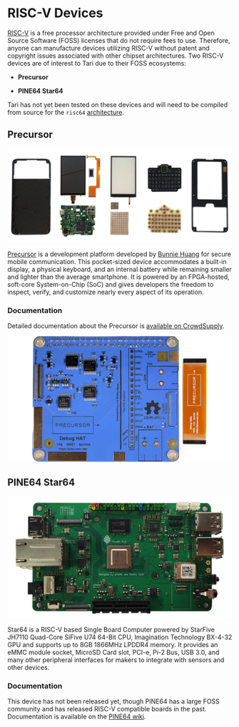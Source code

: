 # RISC-V Devices

[RISC-V](https://en.wikipedia.org/wiki/RISC-V) is a free processor architecture provided under Free and Open Source Software (FOSS) licenses that do not require fees to use. Therefore, anyone can manufacture devices utilizing RISC-V without patent and copyright issues associated with other chipset architectures. Two RISC-V devices are of interest to Tari due to their FOSS ecosystems: 

* **Precursor**

* **PINE64 Star64**

Tari has not yet been tested on these devices and will need to be compiled from source for the `risc64` [architecture](https://wiki.debian.org/Ports/riscv64).

## Precursor

<img src="img/precursor-parts-01.jpg" width="800" />

[Precursor](https://www.crowdsupply.com/sutajio-kosagi/precursor) is a development platform developed by [Bunnie Huang](https://www.bunniestudios.com/) for secure mobile communication. This pocket-sized device accommodates a built-in display, a physical keyboard, and an internal battery while remaining smaller and lighter than the average smartphone. It is powered by an FPGA-hosted, soft-core System-on-Chip (SoC) and gives developers the freedom to inspect, verify, and customize nearly every aspect of its operation.

### Documentation

Detailed documentation about the Precursor is [available on CrowdSupply](https://www.crowdsupply.com/sutajio-kosagi/precursor).

<img src="img/precursor-debug-hat-01.jpg" width="800" />

## PINE64 Star64

<img src="img/star64.jpg" width="600" />

Star64 is a RISC-V based Single Board Computer powered by StarFive JH7110 Quad-Core SiFive U74 64-Bit CPU, Imagination Technology BX-4-32 GPU and supports up to 8GB 1866MHz LPDDR4 memory. It provides an eMMC module socket, MicroSD Card slot, PCI-e, Pi-2 Bus, USB 3.0, and many other peripheral interfaces for makers to integrate with sensors and other devices. 

### Documentation

This device has not been released yet, though PINE64 has a large FOSS community and has released RISC-V compatible boards in the past. Documentation is available on the [PINE64 wiki](https://wiki.pine64.org/wiki/STAR64).

